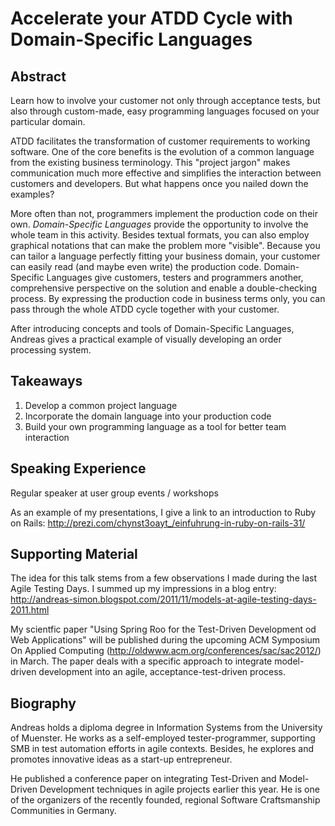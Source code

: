 Accelerate your ATDD Cycle with Domain-Specific Languages
==========================================================
<!--
From Examples to Applications: Domain-Specific Languages
Facilitating customer communication through
Improving customer communication through Domain-Specific Languages
Flip the medal
Designing a common team domain language
-->

<!--

 * "Pushing The Boundaries"
-->

Abstract
--------
Learn how to involve your customer not only through acceptance tests, but also through
custom-made, easy programming languages focused on your particular domain.

ATDD facilitates the transformation of customer requirements to working software.
One of the core benefits is the evolution of a common language from
the existing business terminology.
This "project jargon" makes communication much more effective and simplifies the interaction between
customers and developers.
But what happens once you nailed down the examples?

More often than not, programmers implement the production code on their own.
_Domain-Specific Languages_ provide the opportunity to involve the whole team in this activity.
Besides textual formats, you can also employ graphical notations that can make the problem
more "visible".
Because you can tailor a language perfectly fitting your business domain,
your customer can easily read (and maybe even write) the production code.
Domain-Specific Languages give customers, testers and programmers another, comprehensive
perspective on
the solution and enable a double-checking process.
By expressing the production code in business terms only, you can pass
through the whole ATDD cycle together with your customer.

After introducing concepts and tools of Domain-Specific Languages,
Andreas gives a practical example of visually developing an order processing system.

Takeaways
---------
1. Develop a common project language
1. Incorporate the domain language into your production code
1. Build your own programming language as a tool for better team interaction

Speaking Experience
-------------------
Regular speaker at user group events / workshops

As an example of my presentations, I give a link to an introduction to Ruby on Rails:
http://prezi.com/chynst3oayt_/einfuhrung-in-ruby-on-rails-31/


Supporting Material
-------------------
The idea for this talk stems from a few observations I made during the last Agile Testing Days.
I summed up my impressions in a blog entry:
http://andreas-simon.blogspot.com/2011/11/models-at-agile-testing-days-2011.html

My scientfic paper "Using Spring Roo for the Test-Driven Development od Web Applications" 
will be published during the upcoming ACM Symposium On Applied Computing
(http://oldwww.acm.org/conferences/sac/sac2012/) in March.
The paper deals with a specific approach to integrate model-driven development into an agile,
acceptance-test-driven process.


Biography
---------
Andreas holds a diploma degree in Information Systems from the University of Muenster.
He works as a self-employed tester-programmer, supporting SMB in test automation efforts in
agile contexts.
Besides, he explores and promotes innovative ideas as a start-up entrepreneur.

He published a conference paper on integrating Test-Driven and Model-Driven Development techniques
in agile projects earlier this year.
He is one of the organizers of the recently founded, regional Software Craftsmanship
Communities in Germany.

<!--
    self-employed tester-programmer
    diploma thesis on integrating test-driven and model-driven development
    organizing one of the recently founded Software Craftsmanship communities
    test automation
    Sajjad holds a masters degree in computer applications.
    Eveliina is passionate about the continuous learning and agile testing topics.
-->

<!--
[Remarks]
---------

That is why the theme for this year is "Innovate & Renovate: Evolving Testing".
Innovate: to introduce changes and new ideas
Renovate: to repair and improve something, restore to life

-->
